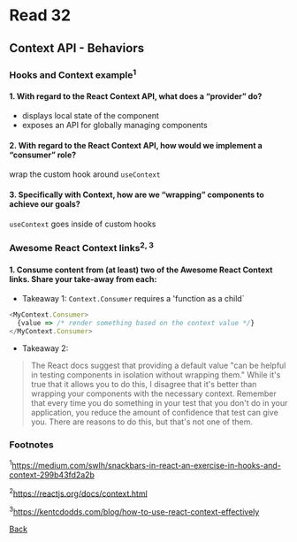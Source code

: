 # Read 32

## Context API - Behaviors

### Hooks and Context example<sup>1</sup>

#### 1. With regard to the React Context API, what does a “provider” do?

- displays local state of the component
- exposes an API for globally managing components

#### 2. With regard to the React Context API, how would we implement a “consumer” role?

wrap the custom hook around `useContext`

#### 3. Specifically with Context, how are we “wrapping” components to achieve our goals?

`useContext` goes inside of custom hooks

### Awesome React Context links<sup>2, 3</sup>

#### 1. Consume content from (at least) two of the Awesome React Context links. Share your take-away from each:

- Takeaway 1: `Context.Consumer` requires a 'function as a child` 

```js
<MyContext.Consumer>
  {value => /* render something based on the context value */}
</MyContext.Consumer>
```

- Takeaway 2: 
>The React docs suggest that providing a default value "can be helpful in testing components in isolation without wrapping them." While it's true that it allows you to do this, I disagree that it's better than wrapping your components with the necessary context. Remember that every time you do something in your test that you don't do in your application, you reduce the amount of confidence that test can give you. There are reasons to do this, but that's not one of them.

### Footnotes

<sup>1</sup>https://medium.com/swlh/snackbars-in-react-an-exercise-in-hooks-and-context-299b43fd2a2b

<sup>2</sup>https://reactjs.org/docs/context.html

<sup>3</sup>https://kentcdodds.com/blog/how-to-use-react-context-effectively

[Back](/reading-notes/401/401-TOC.html)